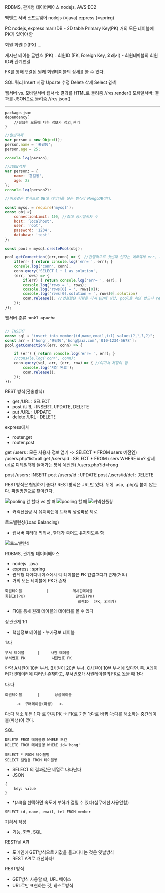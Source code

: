 RDBMS, 관계형 데이터베이스
nodejs, AWS:EC2

백엔드 서버
소프트웨어
nodejs (=java)
express (=spring)

PC
nodejs, express
mariaDB - 2D table
Primary Key(PK)
거의 모든 테이블에 PK가 있어야 함

회원
회원ID (PX)
...

게시판 테이블
글번호 (PK)
..
회원ID (FK, Foreign Key, 외래키) - 회원테이블의 회원ID과 관계연결

FK를 통해 연결된 원래 회원테이블의 상세를 볼 수 있다.

SQL 쿼리
Insert 저장
Update 수정
Delete 삭제
Select 검색

웹서버 vs. 모바일서버
웹서버: 결과를 HTML로 돌려줌 //res.render()
모바일서버: 결과를 JSON으로 돌려줌 //res.json()

---
```
package.json
dependency{
    //필요한 모듈에 대한 정보가 정의,관리
}
```
```js
//일반객체
var person = new Object();
person.name = '홍길동';
person.age = 25;

console.log(person);

//JSON객체
var person2 = { 
    name: '홍길동', 
    age: 25 
};
console.log(person2);

//이와같은 방식으로 DB에 데이터를 넣는 방식이 MongoDB이다.
```



```js
const mysql = require('mysql');
const obj ={
    connectionLimit: 100, //최대 동시접속자 수
    host: 'localhost',
    user: 'root',
    password: '1234',
    database: 'test'
};

const pool = mysql.createPool(obj);

pool.getConnection((err,conn) => {  //관행적으로 첫번째 인자는 에러객체 err, 두번째는 연결객체 conn을 받음
    if(err) { return console.log('err= ', err); }
    console.log('conn', conn);
    conn.query('SELECT 1 + 1 as solution', 
    (err, rows) => {
        if(err) { return console.log('err= ', err); }
        console.log('rows = ', rows);
        console.log('rows[0] = ', rows[0]);
        console.log('rows[0].solution = ', rows[0].solution);
        conn.release(); //연결했던 자원을 다시 DB에 반납, pool을 하면 반드시 release 해줘야 함
    });
});
```

웹서버 종류
rank1. apache

```js

// INSERT
const sql = "insert into member(id,name,email,tel) values(?,?,?,?)";
const arr = ['hong','홍길동','hong@aaa.com','010-1234-5678'];
pool.getConnection((err, conn) => {

    if (err) { return console.log('err= ', err); }
    //console.log('conn', conn);
    conn.query(sql, arr, (err, row) => { //여기서 저장이 됨
        console.log('저장 완료');
        conn.release();
    });
});
```

REST 방식(전송방식)
- get /URL  : SELECT
- post /URL : INSERT, UPDATE, DELETE
- put /URL : UPDATE
- delete /URL : DELETE

express에서
- router.get
- router.post

get     /users      : 모든 사용자 정보 얻기 -> SELECT * FROM users
예전엔) /users.php?list=all
get     /users/id   : SELECT * FROM users WHERE id=?  상세url로 디테일하게 들어가는 방식
예전엔) /users.php?id=hong

post    /users          : INSERT
post    /users/id       : UPDATE
post    /users/id/del   : DELETE

REST방식은 협업하기 좋다.!
REST방식은 URL만 있다. 뒤에 .asp, .php등 붙지 않는다. 파일명만으로 찾아간다.

![pooling 안 할때 vs.할 때](./image/20171203.png)
![pooling 할 때](./image/20171203_2.png)
![커넥션풀링](./image/20171203_3.png)
- 커넥션풀링 시 유지하는데 트래픽 생성비용 제로

로드밸런싱(Load Balancing)
- 웹서버 여러대 띄워서, 한대가 죽어도 유지되도록 함

![로드밸런싱](./image/20171203_4.png)


RDBMS, 관계형 데이터베이스
- nodejs : java
- express : spring
- 관계형 데이터베이스에서 각 테이블은 PK 연결고리가 존재(거의)
- 거의 모든 테이블에 PK가 존재

```
회원테이블           |           게시판테이블
회원ID(PK)                       글번호(PK)
                                 회원ID  (FK, 외래키)
```
- FK를 통해 원래 테이블의 데이터를 볼 수 있다

상관관계
1:1
- 핵심정보 테이블 - 부가정보 테이블

1:다
```
부서 테이블      |     사원 테이블
부서번호 PK            사원번호 PK
```
만약 A사원이 10번 부서, B사원이 20번 부서, C사원이 10번 부서에 있다면,
즉, A데이터가 B데이터에 여러번 존재하고, 부서번호가 사원테이블의 FK로 왔을 때 1:다

다:다
```
회원테이블       |       상품테이블

     ->  구매테이블(파생)   <-
```
다:다 해소
뭐든 1:다 로 만듬
PK -> FK로 가면 1:다로 바뀜
다:다를 해소하는 중간테이블(파생)이 있다.


SQL
```
DELETE FROM 테이블명 WHERE 조건
DELETE FROM 테이블명 WHERE id='hong'

SELECT * FROM 테이블명
SELECT 컬럼명 FROM 테이블명
```
- SELECT 의 결과값은 배열로 나타난다
- JSON
```
{
    key: value
}
```
- *(all)을 선택하면 속도에 부하가 걸릴 수 있다(실무에선 사용안함)
```
SELECT id, name, email, tel FROM member
```

기획서 작성
- 기능, 화면, SQL


RESTful API
- 도메인에 GET방식으로 키값을 들고다니는 것은 옛날방식
- REST API로 개선하자!

REST방식
- GET방식 사용할 떄, URL 베이스
- URL로만 표현하는 것, 레스트방식

